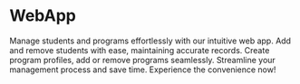 # WebApp
Manage students and programs effortlessly with our intuitive web app. Add and remove students with ease, maintaining accurate records. Create program profiles, add or remove programs seamlessly. Streamline your management process and save time. Experience the convenience now!
